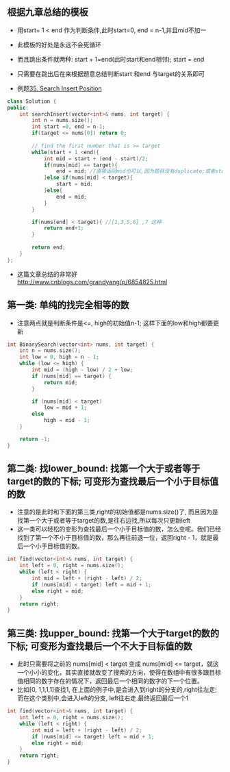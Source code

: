 ## 根据九章总结的模板
* 用start+ 1 < end 作为判断条件,此时start=0, end = n-1,并且mid不加一
* 此模板的好处是永远不会死循环
* 而且跳出条件就两种: start + 1=end(此时start和end相邻); start = end
* 只需要在跳出后在来根据题意总结判断start 和end 与target的关系即可


* 例题[35. Search Insert Position](https://leetcode.com/problems/search-insert-position/)
```c++
class Solution {
public:
    int searchInsert(vector<int>& nums, int target) {
        int n = nums.size();
        int start =0, end = n-1;
        if(target <= nums[0]) return 0;
        
        // find the first number that is >= target
        while(start + 1 <end){
            int mid = start + (end - start)/2;
            if(nums[mid] == target){
                end = mid; //直接返回mid也可以,因为题目没有duplicate;或者start=mid也可以
            }else if(nums[mid] < target){
                start = mid;
            }else{
                end = mid;
            }
        }

        if(nums[end] < target){ //[1,3,5,6] ,7 这种
            return end+1;
        }
    
        return end; 
    }
};

```



* 这篇文章总结的非常好 http://www.cnblogs.com/grandyang/p/6854825.html


## 第一类: 单纯的找完全相等的数
* 注意两点就是判断条件是<=, high的初始值n-1; 这样下面的low和high都要更新

```C++
int BinarySearch(vector<int> nums, int target) {
	int n = nums.size();
	int low = 0, high = n - 1;
	while (low <= high) {
		int mid = (high - low) / 2 + low;
		if (nums[mid] == target) {
			return mid;
		}

		if (nums[mid] < target)
			low = mid + 1;
		else
			high = mid - 1;
	}

	return -1;
}

```

## 第二类: 找lower_bound: 找第一个大于或者等于target的数的下标; 可变形为查找最后一个小于目标值的数
* 注意的是此时和下面的第三类,right的初始值都是nums.size()了, 而且因为是找第一个大于或者等于target的数,是往右边找,所以每次只更新left
* 这一类可以轻松的变形为查找最后一个小于目标值的数，怎么变呢。我们已经找到了第一个不小于目标值的数，那么再往前退一位，返回right - 1，就是最后一个小于目标值的数。

```c++
int find(vector<int>& nums, int target) {
    int left = 0, right = nums.size();
    while (left < right) {
        int mid = left + (right - left) / 2;
        if (nums[mid] < target) left = mid + 1;
        else right = mid;
    }
    return right;
}
```


## 第三类: 找upper_bound: 找第一个大于target的数的下标; 可变形为查找最后一个不大于目标值的数
* 此时只需要将之前的 nums[mid] < target 变成 nums[mid] <= target，就这一个小小的变化，其实直接就改变了搜索的方向，使得在数组中有很多跟目标值相同的数字存在的情况下，返回最后一个相同的数字的下一个位置。
* 比如[0, 1,1,1,1]查找1, 在上面的例子中,是会进入到right的分支的,right往左走; 而在这个类别中,会进入left的分支, left往右走.最终返回最后一个1

```c++
int find(vector<int>& nums, int target) {
    int left = 0, right = nums.size();
    while (left < right) {
        int mid = left + (right - left) / 2;
        if (nums[mid] <= target) left = mid + 1;
        else right = mid;
    }
    return right;
}

```
